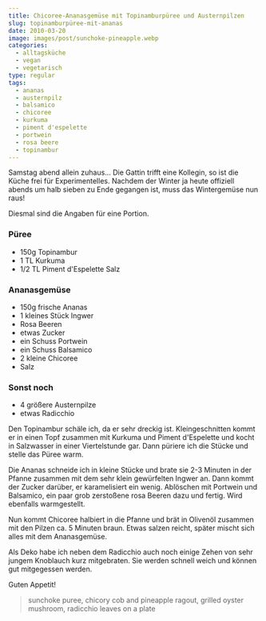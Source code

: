 ```yaml
---
title: Chicoree-Ananasgemüse mit Topinamburpüree und Austernpilzen
slug: topinamburpüree-mit-ananas
date: 2010-03-20
image: images/post/sunchoke-pineapple.webp
categories: 
  - alltagsküche
  - vegan
  - vegetarisch
type: regular
tags: 
  - ananas
  - austernpilz
  - balsamico
  - chicoree
  - kurkuma
  - piment d'espelette
  - portwein
  - rosa beere
  - topinambur
---
```


Samstag abend allein zuhaus... Die Gattin trifft eine Kollegin, so ist die Küche frei für Experimentelles. Nachdem der Winter ja heute offiziell abends um halb sieben zu Ende gegangen ist, muss das Wintergemüse nun raus!

Diesmal sind die Angaben für eine Portion.

### Püree

* 150g Topinambur 
* 1 TL Kurkuma 
* 1/2 TL Piment d'Espelette Salz

### Ananasgemüse

* 150g frische Ananas 
* 1 kleines Stück Ingwer 
* Rosa Beeren 
* etwas Zucker 
* ein Schuss Portwein 
* ein Schuss Balsamico 
* 2 kleine Chicoree 
* Salz

### Sonst noch

* 4 größere Austernpilze 
* etwas Radicchio

Den Topinambur schäle ich, da er sehr dreckig ist. Kleingeschnitten kommt er in einen Topf zusammen mit Kurkuma und Piment d'Espelette und kocht in Salzwasser in einer Viertelstunde gar. Dann püriere ich die Stücke und stelle das Püree warm.

Die Ananas schneide ich in kleine Stücke und brate sie 2-3 Minuten in der Pfanne zusammen mit dem sehr klein gewürfelten Ingwer an. Dann kommt der Zucker darüber, er karamelisiert ein wenig. Ablöschen mit Portwein und Balsamico, ein paar grob zerstoßene rosa Beeren dazu und fertig. Wird ebenfalls warmgestellt.

Nun kommt Chicoree halbiert in die Pfanne und brät in Olivenöl zusammen mit den Pilzen ca. 5 Minuten braun. Etwas salzen reicht, später mischt sich alles mit dem Ananasgemüse.

Als Deko habe ich neben dem Radicchio auch noch einige Zehen von sehr jungem Knoblauch kurz mitgebraten. Sie werden schnell weich und können gut mitgegessen werden.

Guten Appetit!

> sunchoke puree, chicory cob and pineapple ragout, grilled oyster mushroom, radicchio leaves on a plate